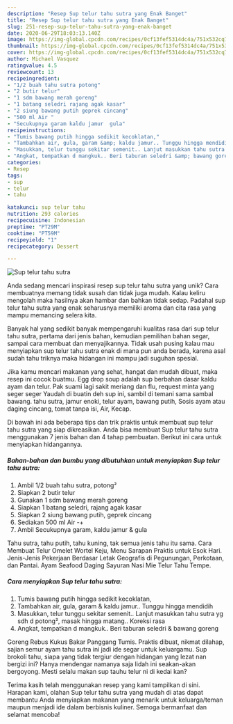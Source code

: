 ```yaml
---
description: "Resep Sup telur tahu sutra yang Enak Banget"
title: "Resep Sup telur tahu sutra yang Enak Banget"
slug: 251-resep-sup-telur-tahu-sutra-yang-enak-banget
date: 2020-06-29T18:03:13.140Z
image: https://img-global.cpcdn.com/recipes/0cf13fef5314dc4a/751x532cq70/sup-telur-tahu-sutra-foto-resep-utama.jpg
thumbnail: https://img-global.cpcdn.com/recipes/0cf13fef5314dc4a/751x532cq70/sup-telur-tahu-sutra-foto-resep-utama.jpg
cover: https://img-global.cpcdn.com/recipes/0cf13fef5314dc4a/751x532cq70/sup-telur-tahu-sutra-foto-resep-utama.jpg
author: Michael Vasquez
ratingvalue: 4.5
reviewcount: 13
recipeingredient:
- "1/2 buah tahu sutra potong"
- "2 butir telur"
- "1 sdm bawang merah goreng"
- "1 batang seledri rajang agak kasar"
- "2 siung bawang putih geprek cincang"
- "500 ml Air "
- "Secukupnya garam kaldu jamur  gula"
recipeinstructions:
- "Tumis bawang putih hingga sedikit kecoklatan,"
- "Tambahkan air, gula, garam &amp; kaldu jamur.. Tunggu hingga mendidih"
- "Masukkan, telur tunggu sekitar semenit.. Lanjut masukkan tahu sutra yg sdh d potong², masak hingga matang.. Koreksi rasa"
- "Angkat, tempatkan d mangkuk.. Beri taburan seledri &amp; bawang goreng"
categories:
- Resep
tags:
- sup
- telur
- tahu

katakunci: sup telur tahu 
nutrition: 293 calories
recipecuisine: Indonesian
preptime: "PT29M"
cooktime: "PT59M"
recipeyield: "1"
recipecategory: Dessert

---
```



![Sup telur tahu sutra](https://img-global.cpcdn.com/recipes/0cf13fef5314dc4a/751x532cq70/sup-telur-tahu-sutra-foto-resep-utama.jpg)

Anda sedang mencari inspirasi resep sup telur tahu sutra yang unik? Cara membuatnya memang tidak susah dan tidak juga mudah. Kalau keliru mengolah maka hasilnya akan hambar dan bahkan tidak sedap. Padahal sup telur tahu sutra yang enak seharusnya memiliki aroma dan cita rasa yang mampu memancing selera kita.

Banyak hal yang sedikit banyak mempengaruhi kualitas rasa dari sup telur tahu sutra, pertama dari jenis bahan, kemudian pemilihan bahan segar, sampai cara membuat dan menyajikannya. Tidak usah pusing kalau mau menyiapkan sup telur tahu sutra enak di mana pun anda berada, karena asal sudah tahu triknya maka hidangan ini mampu jadi suguhan spesial.

Jika kamu mencari makanan yang sehat, hangat dan mudah dibuat, maka resep ini cocok buatmu. Egg drop soup adalah sup berbahan dasar kaldu ayam dan telur. Pak suami lagi sakit meriang dan flu, request minta yang seger seger Yaudah di buatin deh sup ini, sambil di temani sama sambal bawang. tahu sutra, jamur enoki, telur ayam, bawang putih, Sosis ayam atau daging cincang, tomat tanpa isi, Air, Kecap.


Di bawah ini ada beberapa tips dan trik praktis untuk membuat sup telur tahu sutra yang siap dikreasikan. Anda bisa membuat Sup telur tahu sutra menggunakan 7 jenis bahan dan 4 tahap pembuatan. Berikut ini cara untuk menyiapkan hidangannya.

<!--inarticleads1-->

##### Bahan-bahan dan bumbu yang dibutuhkan untuk menyiapkan Sup telur tahu sutra:

1. Ambil 1/2 buah tahu sutra, potong²
1. Siapkan 2 butir telur
1. Gunakan 1 sdm bawang merah goreng
1. Siapkan 1 batang seledri, rajang agak kasar
1. Siapkan 2 siung bawang putih, geprek cincang
1. Sediakan 500 ml Air -+
1. Ambil Secukupnya garam, kaldu jamur &amp; gula


Tahu sutra, tahu putih, tahu kuning, tak semua jenis tahu itu sama. Cara Membuat Telur Omelet Wortel Keju, Menu Sarapan Praktis untuk Esok Hari. Jenis-Jenis Pekerjaan Berdasar Letak Geografis di Pegunungan, Perkotaan, dan Pantai. Ayam Seafood Daging Sayuran Nasi Mie Telur Tahu Tempe. 

<!--inarticleads2-->

##### Cara menyiapkan Sup telur tahu sutra:

1. Tumis bawang putih hingga sedikit kecoklatan,
1. Tambahkan air, gula, garam &amp; kaldu jamur.. Tunggu hingga mendidih
1. Masukkan, telur tunggu sekitar semenit.. Lanjut masukkan tahu sutra yg sdh d potong², masak hingga matang.. Koreksi rasa
1. Angkat, tempatkan d mangkuk.. Beri taburan seledri &amp; bawang goreng


Goreng Rebus Kukus Bakar Panggang Tumis. Praktis dibuat, nikmat dilahap, sajian semur ayam tahu sutra ini jadi ide segar untuk keluargamu. Sup brokoli tahu, siapa yang tidak tergiur dengan hidangan yang lezat nan bergizi ini? Hanya mendengar namanya saja lidah ini seakan-akan bergoyong. Mesti selalu makan sup tauhu telur ni di kedai kan? 

Terima kasih telah menggunakan resep yang kami tampilkan di sini. Harapan kami, olahan Sup telur tahu sutra yang mudah di atas dapat membantu Anda menyiapkan makanan yang menarik untuk keluarga/teman maupun menjadi ide dalam berbisnis kuliner. Semoga bermanfaat dan selamat mencoba!
